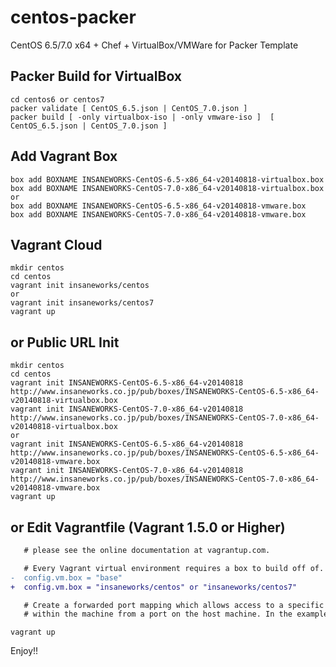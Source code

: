 centos-packer
=============

CentOS 6.5/7.0 x64 + Chef + VirtualBox/VMWare for Packer Template

## Packer Build for VirtualBox

```
cd centos6 or centos7
packer validate [ CentOS_6.5.json | CentOS_7.0.json ]
packer build [ -only virtualbox-iso | -only vmware-iso ]  [ CentOS_6.5.json | CentOS_7.0.json ]
```

## Add Vagrant Box

```
box add BOXNAME INSANEWORKS-CentOS-6.5-x86_64-v20140818-virtualbox.box
box add BOXNAME INSANEWORKS-CentOS-7.0-x86_64-v20140818-virtualbox.box
or
box add BOXNAME INSANEWORKS-CentOS-6.5-x86_64-v20140818-vmware.box
box add BOXNAME INSANEWORKS-CentOS-7.0-x86_64-v20140818-vmware.box
```

## Vagrant Cloud

```
mkdir centos
cd centos
vagrant init insaneworks/centos
or
vagrant init insaneworks/centos7
vagrant up
```


## or Public URL Init

```
mkdir centos
cd centos
vagrant init INSANEWORKS-CentOS-6.5-x86_64-v20140818 http://www.insaneworks.co.jp/pub/boxes/INSANEWORKS-CentOS-6.5-x86_64-v20140818-virtualbox.box
vagrant init INSANEWORKS-CentOS-7.0-x86_64-v20140818 http://www.insaneworks.co.jp/pub/boxes/INSANEWORKS-CentOS-7.0-x86_64-v20140818-virtualbox.box
or
vagrant init INSANEWORKS-CentOS-6.5-x86_64-v20140818 http://www.insaneworks.co.jp/pub/boxes/INSANEWORKS-CentOS-6.5-x86_64-v20140818-vmware.box
vagrant init INSANEWORKS-CentOS-7.0-x86_64-v20140818 http://www.insaneworks.co.jp/pub/boxes/INSANEWORKS-CentOS-7.0-x86_64-v20140818-vmware.box
vagrant up
```

## or Edit Vagrantfile (Vagrant 1.5.0 or Higher)

```diff
   # please see the online documentation at vagrantup.com.

   # Every Vagrant virtual environment requires a box to build off of.
-  config.vm.box = "base"
+  config.vm.box = "insaneworks/centos" or "insaneworks/centos7"

   # Create a forwarded port mapping which allows access to a specific port
   # within the machine from a port on the host machine. In the example below,
```

```
vagrant up
```

Enjoy!!
